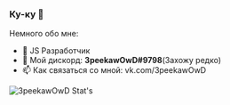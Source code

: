 ### Ку-ку 👋

Немного обо мне:

- 🔭 JS Разработчик
- 💬 Мой дискорд: **3peekawOwD#9798**(Захожу редко)
- 📫 Как связаться со мной: vk.com/3peekawOwD

![3peekawOwD Stat's](https://github-readme-stats.vercel.app/api?username=3peekawOwD&show_icons=true&hide_border=true)
